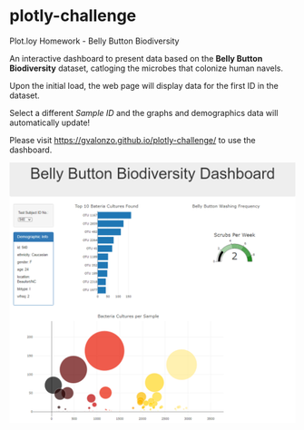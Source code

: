 # plotly-challenge
Plot.loy Homework - Belly Button Biodiversity

An interactive dashboard to present data based on the **Belly Button Biodiversity** dataset,
catloging the microbes that colonize human navels.

Upon the initial load, the web page will display data for the first ID in the dataset.

Select a different *Sample ID* and the graphs and demographics data will automatically update!

Please visit https://gvalonzo.github.io/plotly-challenge/ to use the dashboard.

![screenshot](screenshots/BB_screenshot.png)

